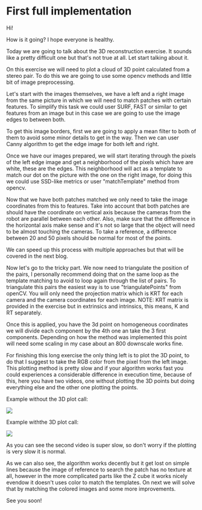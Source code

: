# First full implementation
Hi!

How is it going? I hope everyone is healthy.

Today we are going to talk about the 3D reconstruction exercise. It sounds like a pretty difficult one but that's not true at all. Let start talking about it.

On this exercise we will need to plot a cloud of 3D point calculated from a stereo pair. To do this we are going to use some opencv methods and little bit of image preprocessing.

Let's start with the images themselves, we have a left and a right image from the same picture in which we will need to match patches with certain features. To simplify this task we could user SURF, FAST or similar to get features from an image but in this case we are going to use the image edges to between both. 

To get this image borders, first we are going to apply a mean filter to both of them to avoid some minor details to get in the way. Then we can user Canny algorithm to get the edge image for both left and right.

Once we have our images prepared, we will start iterating through the pixels of the left edge image and get a neighborhood of the pixels which have are white, these are the edges. This neighborhood will act as a template to match our dot on the picture with the one on the right image, for doing this we could use SSD-like metrics or user "matchTemplate" method from opencv.

Now that we have both patches matched we only need to take the image coordinates from this to features. Take into account that both patches are should have the coordinate on vertical axis because the cameras from the robot are parallel between each other. Also, make sure that the difference in the horizontal axis make sense and it's not so large that the object will need to be almost touching the cameras. To take a reference, a difference between 20 and 50 pixels should be normal for most of the points.

We can speed up this process with multiple approaches but that will be covered in the next blog.

Now let's go to the tricky part. We now need to triangulate the position of the pairs, I personally recommend doing that on the same loop as the template matching to avoid to loop again through the list of pairs. To triangulate this pairs the easiest way is to use "triangulatePoints" from openCV. You will only need the projection matrix which is KRT for each camera and the camera coordinates for each image. NOTE: KRT matrix is provided in the exercise but in extrinsics and intrinsics, this means, K and RT separately.

Once this is applied, you have the 3d point on homogeneous coordinates we will divide each component by the 4th one an take the 3 first components. Depending on how the method was implemented this point will need some scaling in my case about an 800 downscale works fine.

For finishing this long exercise the only thing left is to plot the 3D point, to do that I suggest to take the RGB color from the pixel from the left image. This plotting method is pretty slow and if your algorithm works fast you could experiences a considerable difference in execution time, because of this, here you have two videos, one without plotting the 3D points but doing everything else and the other one plotting the points.

Example without the 3D plot call:

[![](http://img.youtube.com/vi/h4p6nojExio/0.jpg)](https://www.youtube.com/watch?v=h4p6nojExio "Blog 2: Follow Line - JdeRobot")


Example withthe 3D plot call:

[![](http://img.youtube.com/vi/MktGeuh9P_8/0.jpg)](https://www.youtube.com/watch?v=MktGeuh9P_8 "Blog 2: Follow Line - JdeRobot")

As you can see the second video is super slow, so don't worry if the plotting is very slow it is normal.

As we can also see, the algorithm works decently but it get lost on simple lines because the image of reference to search the patch has no texture at all, however in the more complicated parts like the Z cube it works nicely evendow it doesn't uses color to match the templates. On next we will solve that by matching the colored images and some more improvements.

See you soon!








